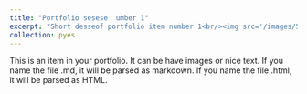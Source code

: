 ```yaml
---
title: "Portfolio sesese  umber 1"
excerpt: "Short desseof portfolio item number 1<br/><img src='/images/500x300.png'>"
collection: pyes
---
```


This is an item in your portfolio. It can be have images or nice text. If you name the file .md, it will be parsed as markdown. If you name the file .html, it will be parsed as HTML. 

